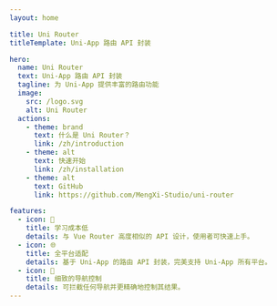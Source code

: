 ```yaml
---
layout: home

title: Uni Router
titleTemplate: Uni-App 路由 API 封装

hero:
  name: Uni Router
  text: Uni-App 路由 API 封装
  tagline: 为 Uni-App 提供丰富的路由功能
  image:
    src: /logo.svg
    alt: Uni Router
  actions:
    - theme: brand
      text: 什么是 Uni Router？
      link: /zh/introduction
    - theme: alt
      text: 快速开始
      link: /zh/installation
    - theme: alt
      text: GitHub
      link: https://github.com/MengXi-Studio/uni-router

features:
  - icon: 📝
    title: 学习成本低
    details: 与 Vue Router 高度相似的 API 设计，使用者可快速上手。
  - icon: 🌐
    title: 全平台适配
    details: 基于 Uni-App 的路由 API 封装，完美支持 Uni-App 所有平台。
  - icon: 🛑
    title: 细致的导航控制
    details: 可拦截任何导航并更精确地控制其结果。
---
```

